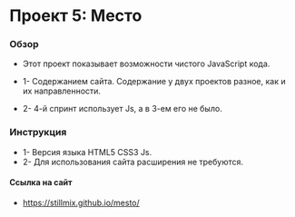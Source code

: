 # Проект 5: Место

### Обзор

*  Этот проект показывает возможности чистого JavaScript кода.

* 1- Содержанием сайта. Содержание у двух проектов разное, как и их направленности.

* 2- 4-й спринт использует Js, а в 3-ем его не было.

### Инструкция

* 1- Версия языка HTML5 CSS3 Js. 
* 2- Для использования сайта расширения не требуются. 

#### Ссылка на сайт

* https://stillmix.github.io/mesto/